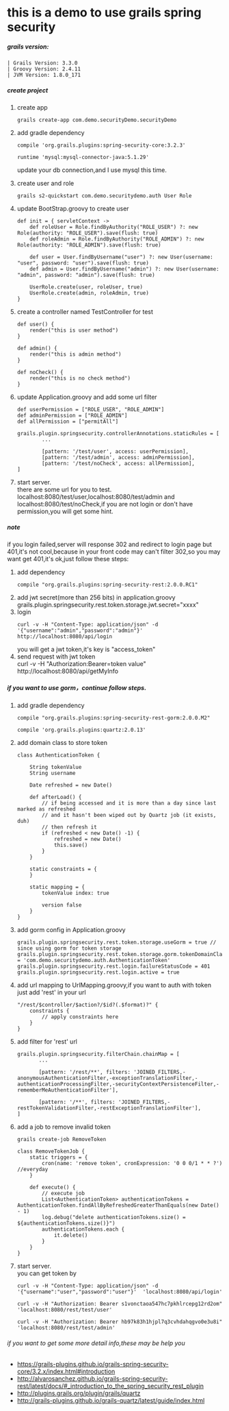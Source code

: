 # this is a demo to use grails spring security
##### grails version:
```
| Grails Version: 3.3.0
| Groovy Version: 2.4.11
| JVM Version: 1.8.0_171
```
##### create project
1. create app
    ```
    grails create-app com.demo.securityDemo.securityDemo
    ``` 
2. add gradle dependency
    ```
    compile 'org.grails.plugins:spring-security-core:3.2.3'

    runtime 'mysql:mysql-connector-java:5.1.29'
    ```
    update your db connection,and I use mysql this time.
1. create user and role
    ```
    grails s2-quickstart com.demo.securitydemo.auth User Role
    ```

1. update BootStrap.groovy to create user
    ```
    def init = { servletContext ->
        def roleUser = Role.findByAuthority("ROLE_USER") ?: new Role(authority: "ROLE_USER").save(flush: true)
        def roleAdmin = Role.findByAuthority("ROLE_ADMIN") ?: new Role(authority: "ROLE_ADMIN").save(flush: true)
    
        def user = User.findByUsername("user") ?: new User(username: "user", password: "user").save(flush: true)
        def admin = User.findByUsername("admin") ?: new User(username: "admin", password: "admin").save(flush: true)
    
        UserRole.create(user, roleUser, true)
        UserRole.create(admin, roleAdmin, true)
    }
    ``` 
1. create a controller named TestController for test
    ```
    def user() {
        render("this is user method")
    }
    
    def admin() {
        render("this is admin method")
    }
    
    def noCheck() {
        render("this is no check method")
    }
    ```  
1. update Application.groovy and add some url filter
    ```
    def userPermission = ["ROLE_USER", "ROLE_ADMIN"]
    def adminPermission = ["ROLE_ADMIN"]
    def allPermission = ["permitAll"]
    
    grails.plugin.springsecurity.controllerAnnotations.staticRules = [
            ...
    
            [pattern: '/test/user', access: userPermission],
            [pattern: '/test/admin', access: adminPermission],
            [pattern: '/test/noCheck', access: allPermission],
    ]
    ```
1. start server.  
there are some url for you to test. localhost:8080/test/user,localhost:8080/test/admin and localhost:8080/test/noCheck,if you are not login or don't have permission,you will get some hint.
##### note  
if you login failed,server will response 302 and redirect to login page but 401,it's not cool,because in your front code may can't filter 302,so you may want get 401,it's ok,just follow these steps:
1. add dependency
    ```
    compile "org.grails.plugins:spring-security-rest:2.0.0.RC1"
    ```
1. add jwt secret(more than 256 bits) in application.groovy  
    grails.plugin.springsecurity.rest.token.storage.jwt.secret="xxxx"
1. login  
    ```
    curl -v -H "Content-Type: application/json" -d '{"username":"admin","password":"admin"}' http://localhost:8080/api/login
    ```    
    you will get a jwt token,it's key is "access_token"
1. send request with jwt token   
      curl -v -H "Authorization:Bearer=token value" http://localhost:8080/api/getMyInfo

##### if you want to use gorm，continue follow steps.    
1. add gradle dependency
     ```    
     compile "org.grails.plugins:spring-security-rest-gorm:2.0.0.M2"
       
     compile 'org.grails.plugins:quartz:2.0.13'
     ```       
1. add domain class to store token
    ```
    class AuthenticationToken {
    
        String tokenValue
        String username
    
        Date refreshed = new Date()
    
        def afterLoad() {
            // if being accessed and it is more than a day since last marked as refreshed
            // and it hasn't been wiped out by Quartz job (it exists, duh)
            // then refresh it
            if (refreshed < new Date() -1) {
                refreshed = new Date()
                this.save()
            }
        }
    
        static constraints = {
        }
    
        static mapping = {
            tokenValue index: true
    
            version false
        }
    }
    ```
1. add gorm config in Application.groovy
    ```
    grails.plugin.springsecurity.rest.token.storage.useGorm = true // since using gorm for token storage
    grails.plugin.springsecurity.rest.token.storage.gorm.tokenDomainClassName = 'com.demo.securitydemo.auth.AuthenticationToken'
    grails.plugin.springsecurity.rest.login.failureStatusCode = 401
    grails.plugin.springsecurity.rest.login.active = true
    ```
1. add url mapping to UrlMapping.groovy,if you want to auth with token just add 'rest' in your url
    ```
    "/rest/$controller/$action?/$id?(.$format)?" {
        constraints {
            // apply constraints here
        }
    }
    ```    
1. add filter for 'rest' url
    ```
    grails.plugin.springsecurity.filterChain.chainMap = [
           ...
            
           [pattern: '/rest/**', filters: 'JOINED_FILTERS,-anonymousAuthenticationFilter,-exceptionTranslationFilter,-authenticationProcessingFilter,-securityContextPersistenceFilter,-rememberMeAuthenticationFilter'],
   
           [pattern: '/**', filters: 'JOINED_FILTERS,-restTokenValidationFilter,-restExceptionTranslationFilter'],
    ]
    ```
1. add a job to remove invalid token
    ```
    grails create-job RemoveToken
    ```
    ```
    class RemoveTokenJob {
        static triggers = {
            cron(name: 'remove token', cronExpression: '0 0 0/1 * * ?')  //everyday
        }
    
        def execute() {
            // execute job
            List<AuthenticationToken> authenticationTokens = AuthenticationToken.findAllByRefreshedGreaterThanEquals(new Date() - 1)
            log.debug("delete authenticationTokens.size() = ${authenticationTokens.size()}")
            authenticationTokens.each {
                it.delete()
            }
        }
    }
    ```
1. start server.  
you can get token by 
    ```
    curl -v -H "Content-Type: application/json" -d '{"username":"user","password":"user"}'  'localhost:8080/api/login'
    ```
    ```
    curl -v -H "Authorization: Bearer s1vonctaoa547hc7pkhlrcepg12rd2om" 'localhost:8080/rest/test/user' 
    ```  
    ```
    curl -v -H "Authorization: Bearer hb97k83h1hjpl7q3cvhdahqgvo0e3u8i" 'localhost:8080/rest/test/admin'
    ```
###### if you want to get some more detail info,these may be help you
- https://grails-plugins.github.io/grails-spring-security-core/3.2.x/index.html#introduction
- http://alvarosanchez.github.io/grails-spring-security-rest/latest/docs/#_introduction_to_the_spring_security_rest_plugin
- http://plugins.grails.org/plugin/grails/quartz
- http://grails-plugins.github.io/grails-quartz/latest/guide/index.html    